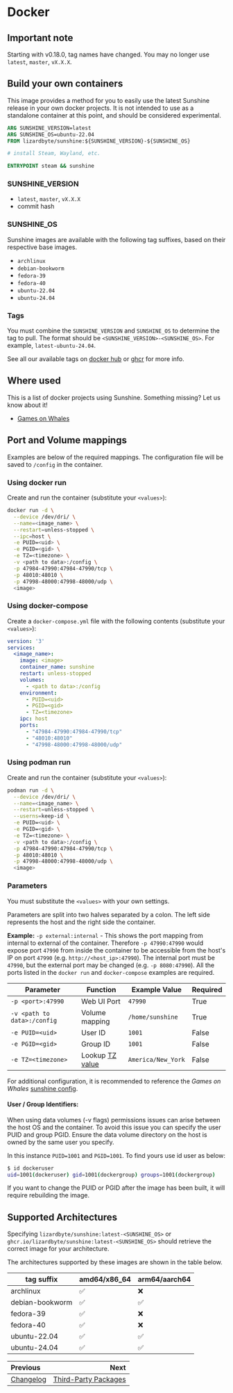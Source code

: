 # Docker

## Important note
Starting with v0.18.0, tag names have changed. You may no longer use `latest`, `master`, `vX.X.X`.

## Build your own containers
This image provides a method for you to easily use the latest Sunshine release in your own docker projects. It is not
intended to use as a standalone container at this point, and should be considered experimental.

```dockerfile
ARG SUNSHINE_VERSION=latest
ARG SUNSHINE_OS=ubuntu-22.04
FROM lizardbyte/sunshine:${SUNSHINE_VERSION}-${SUNSHINE_OS}

# install Steam, Wayland, etc.

ENTRYPOINT steam && sunshine
```

### SUNSHINE_VERSION
- `latest`, `master`, `vX.X.X`
- commit hash

### SUNSHINE_OS
Sunshine images are available with the following tag suffixes, based on their respective base images.

- `archlinux`
- `debian-bookworm`
- `fedora-39`
- `fedora-40`
- `ubuntu-22.04`
- `ubuntu-24.04`

### Tags
You must combine the `SUNSHINE_VERSION` and `SUNSHINE_OS` to determine the tag to pull. The format should be
`<SUNSHINE_VERSION>-<SUNSHINE_OS>`. For example, `latest-ubuntu-24.04`.

See all our available tags on [docker hub](https://hub.docker.com/r/lizardbyte/sunshine/tags) or
[ghcr](https://github.com/LizardByte/Sunshine/pkgs/container/sunshine/versions) for more info.

## Where used
This is a list of docker projects using Sunshine. Something missing? Let us know about it!

- [Games on Whales](https://games-on-whales.github.io)

## Port and Volume mappings
Examples are below of the required mappings. The configuration file will be saved to `/config` in the container.

### Using docker run
Create and run the container (substitute your `<values>`):

```bash
docker run -d \
  --device /dev/dri/ \
  --name=<image_name> \
  --restart=unless-stopped \
  --ipc=host \
  -e PUID=<uid> \
  -e PGID=<gid> \
  -e TZ=<timezone> \
  -v <path to data>:/config \
  -p 47984-47990:47984-47990/tcp \
  -p 48010:48010 \
  -p 47998-48000:47998-48000/udp \
  <image>
```

### Using docker-compose
Create a `docker-compose.yml` file with the following contents (substitute your `<values>`):

```yaml
version: '3'
services:
  <image_name>:
    image: <image>
    container_name: sunshine
    restart: unless-stopped
    volumes:
      - <path to data>:/config
    environment:
      - PUID=<uid>
      - PGID=<gid>
      - TZ=<timezone>
    ipc: host
    ports:
      - "47984-47990:47984-47990/tcp"
      - "48010:48010"
      - "47998-48000:47998-48000/udp"
```

### Using podman run
Create and run the container (substitute your `<values>`):

```bash
podman run -d \
  --device /dev/dri/ \
  --name=<image_name> \
  --restart=unless-stopped \
  --userns=keep-id \
  -e PUID=<uid> \
  -e PGID=<gid> \
  -e TZ=<timezone> \
  -v <path to data>:/config \
  -p 47984-47990:47984-47990/tcp \
  -p 48010:48010 \
  -p 47998-48000:47998-48000/udp \
  <image>
```

### Parameters
You must substitute the `<values>` with your own settings.

Parameters are split into two halves separated by a colon. The left side represents the host and the right side the
container.

**Example:** `-p external:internal` - This shows the port mapping from internal to external of the container.
Therefore `-p 47990:47990` would expose port `47990` from inside the container to be accessible from the host's IP on
port `47990` (e.g. `http://<host_ip>:47990`). The internal port must be `47990`, but the external port may be changed
(e.g. `-p 8080:47990`). All the ports listed in the `docker run` and `docker-compose` examples are required.


| Parameter                   | Function             | Example Value      | Required |
|-----------------------------|----------------------|--------------------|----------|
| `-p <port>:47990`           | Web UI Port          | `47990`            | True     |
| `-v <path to data>:/config` | Volume mapping       | `/home/sunshine`   | True     |
| `-e PUID=<uid>`             | User ID              | `1001`             | False    |
| `-e PGID=<gid>`             | Group ID             | `1001`             | False    |
| `-e TZ=<timezone>`          | Lookup [TZ value][1] | `America/New_York` | False    |

For additional configuration, it is recommended to reference the *Games on Whales*
[sunshine config](https://github.com/games-on-whales/gow/blob/2e442292d79b9d996f886b8a03d22b6eb6bddf7b/compose/streamers/sunshine.yml).

[1]: https://en.wikipedia.org/wiki/List_of_tz_database_time_zones

#### User / Group Identifiers:
When using data volumes (-v flags) permissions issues can arise between the host OS and the container. To avoid this
issue you can specify the user PUID and group PGID. Ensure the data volume directory on the host is owned by the same
user you specify.

In this instance `PUID=1001` and `PGID=1001`. To find yours use id user as below:

```bash
$ id dockeruser
uid=1001(dockeruser) gid=1001(dockergroup) groups=1001(dockergroup)
```

If you want to change the PUID or PGID after the image has been built, it will require rebuilding the image.

## Supported Architectures

Specifying `lizardbyte/sunshine:latest-<SUNSHINE_OS>` or `ghcr.io/lizardbyte/sunshine:latest-<SUNSHINE_OS>` should
retrieve the correct image for your architecture.

The architectures supported by these images are shown in the table below.

| tag suffix      | amd64/x86_64 | arm64/aarch64 |
|-----------------|--------------|---------------|
| archlinux       | ✅            | ❌             |
| debian-bookworm | ✅            | ✅             |
| fedora-39       | ✅            | ❌             |
| fedora-40       | ✅            | ❌             |
| ubuntu-22.04    | ✅            | ✅             |
| ubuntu-24.04    | ✅            | ✅             |

<div class="section_buttons">

| Previous                       |                                                 Next |
|:-------------------------------|-----------------------------------------------------:|
| [Changelog](docs/changelog.md) | [Third-Party Packages](docs/third_party_packages.md) |

</div>

<details style="display: none;">
  <summary></summary>
  [TOC]
</details>
